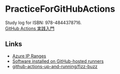 # PracticeForGitHubActions
Study log for ISBN: 978-4844378716.  
[GitHub Actions 実践入門](https://nextpublishing.jp/book/11908.html)

## Links
* [Azure IP Ranges](https://www.microsoft.com/en-us/download/details.aspx?id=56519)
* [Software installed on GitHub-hosted runners](https://docs.github.com/en/actions/reference/software-installed-on-github-hosted-runners)
* [github-actions-up-and-running/fizz-buzz](https://github.com/github-actions-up-and-running/fizz-buzz)